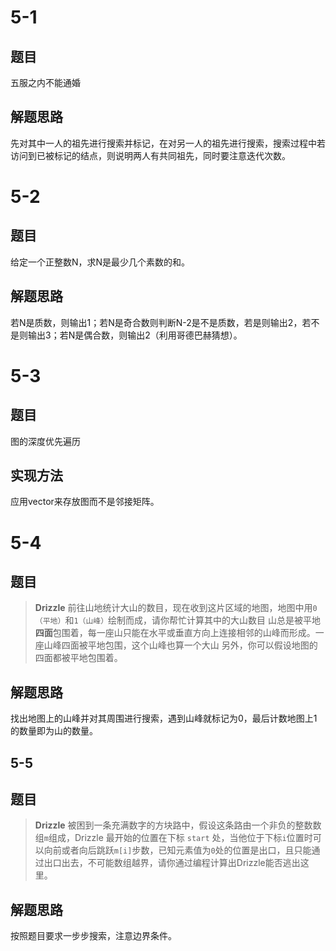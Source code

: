 # 5-1

## 题目

五服之内不能通婚

## 解题思路

先对其中一人的祖先进行搜索并标记，在对另一人的祖先进行搜索，搜索过程中若访问到已被标记的结点，则说明两人有共同祖先，同时要注意迭代次数。



# 5-2

## 题目

给定一个正整数N，求N是最少几个素数的和。

## 解题思路

若N是质数，则输出1；若N是奇合数则判断N-2是不是质数，若是则输出2，若不是则输出3；若N是偶合数，则输出2（利用哥德巴赫猜想）。



# 5-3

## 题目

图的深度优先遍历

## 实现方法

应用vector来存放图而不是邻接矩阵。



# 5-4

## 题目

> **Drizzle** 前往山地统计大山的数目，现在收到这片区域的地图，地图中用`0（平地）`和`1（山峰）`绘制而成，请你帮忙计算其中的大山数目
> 山总是被平地**四面**包围着，每一座山只能在水平或垂直方向上连接相邻的山峰而形成。一座山峰四面被平地包围，这个山峰也算一个大山
> 另外，你可以假设地图的四面都被平地包围着。

## 解题思路

找出地图上的山峰并对其周围进行搜索，遇到山峰就标记为0，最后计数地图上1的数量即为山的数量。



## 5-5

## 题目

> **Drizzle** 被困到一条充满数字的方块路中，假设这条路由一个非负的整数数组`m`组成，Drizzle 最开始的位置在下标 `start` 处，当他位于下标`i`位置时可以向前或者向后跳跃`m[i]`步数，已知元素值为`0`处的位置是出口，且只能通过出口出去，不可能数组越界，请你通过编程计算出Drizzle能否逃出这里。

## 解题思路

按照题目要求一步步搜索，注意边界条件。